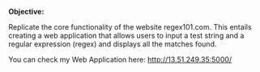 
 **Objective:**
 
Replicate the core functionality of the website regex101.com. This entails creating a web application that allows users to input a test string and a regular expression (regex) and displays all the matches found.

You can check my Web Application here: http://13.51.249.35:5000/
